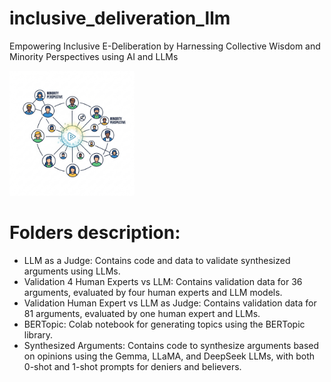 # inclusive\_deliveration\_llm

Empowering Inclusive E-Deliberation by Harnessing Collective Wisdom and Minority Perspectives using AI and LLMs

<img src="Resource/Gemini_Generated_Image_rjqa53rjqa53rjqa (2).png" alt="Harnessing collective, wisdom and minority perspectives" width="200">



# Folders description:

* LLM as a Judge: Contains code and data to validate synthesized arguments using LLMs.
* Validation 4 Human Experts vs LLM: Contains validation data for 36 arguments, evaluated by four human experts and LLM models.
* Validation  Human Expert vs LLM as Judge: Contains validation data for 81 arguments, evaluated by one human expert and LLMs.
* BERTopic: Colab notebook for generating  topics using the BERTopic library.
* Synthesized Arguments: Contains code to synthesize arguments based on opinions using the Gemma, LLaMA, and DeepSeek LLMs, with both 0-shot and 1-shot prompts for deniers and believers.

